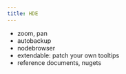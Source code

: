 ```yaml
---
title: HDE
---
```


* zoom, pan
* autobackup
* nodebrowser
* extendable: patch your own tooltips
* reference documents, nugets
